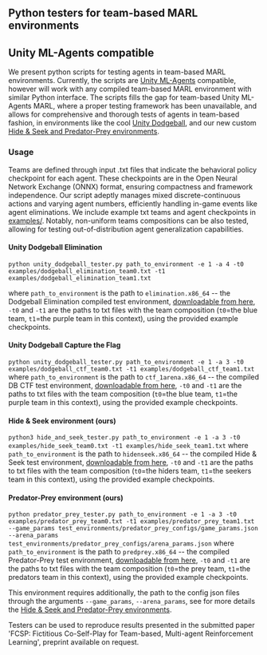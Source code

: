 ## Python testers for team-based MARL environments
## Unity ML-Agents compatible

We present python scripts for testing agents in team-based MARL environments. 
Currently, the scripts are [Unity ML-Agents](https://github.com/Unity-Technologies/ml-agents) compatible, 
however will work with any compiled team-based MARL environment with similar Python interface. 
The scripts fills the gap for team-based Unity ML-Agents MARL, where a proper testing framework has been
unavailable, and allows for comprehensive and thorough tests of agents in team-based fashion, in environments
like the cool [Unity Dodgeball](https://blog.unity.com/engine-platform/ml-agents-plays-dodgeball), and our 
new custom [Hide \& Seek and Predator-Prey environments](https://github.com/MIMUW-RL/unity-ml-agents_hide-and-seek).

### Usage

Teams are defined through input .txt files that indicate the behavioral policy checkpoint for each agent. 
These checkpoints are in the Open Neural Network Exchange (ONNX) format, ensuring compactness and framework independence.
Our script adeptly manages mixed discrete-continuous actions and varying agent numbers, efficiently handling in-game events like agent eliminations.
We include example txt teams and agent checkpoints in [examples/](examples/). Notably, non-uniform teams compositions 
can be also tested, allowing for testing out-of-distribution agent generalization capabilities. 

#### Unity Dodgeball Elimination
`
python unity_dodgeball_tester.py path_to_environment -e 1 -a 4 -t0 examples/dodgeball_elimination_team0.txt -t1 examples/dodgeball_elimination_team1.txt
`

where `path_to_environment` is the path to `elimination.x86_64` -- the Dodgeball Elimination compiled test environment, [downloadable from here](https://drive.google.com/drive/folders/1K0f3o4wpg87EaijXJEYmcZraOpwvtYif?usp=drive_link),
`-t0` and `-t1` are the paths to txt files with the team composition (`t0`=the blue team, `t1`=the purple team in this context), using the provided example checkpoints.

#### Unity Dodgeball Capture the Flag

`
python unity_dodgeball_tester.py path_to_environment -e 1 -a 3 -t0 examples/dodgeball_ctf_team0.txt -t1 examples/dodgeball_ctf_team1.txt
`
where `path_to_environment` is the path to `ctf_1arena.x86_64` -- the compiled DB CTF test environment, [downloadable from here](https://drive.google.com/drive/folders/1K0f3o4wpg87EaijXJEYmcZraOpwvtYif?usp=drive_link),
`-t0` and `-t1` are the paths to txt files with the team composition (`t0`=the blue team, `t1`=the purple team in this context), using the provided example checkpoints.

#### Hide \& Seek environment (ours)

`
python3 hide_and_seek_tester.py path_to_environment -e 1 -a 3 -t0 examples/hide_seek_team0.txt -t1 examples/hide_seek_team1.txt
`
where `path_to_environment` is the path to `hidenseek.x86_64` -- the compiled Hide \& Seek test environment, [downloadable from here](https://drive.google.com/drive/folders/1K0f3o4wpg87EaijXJEYmcZraOpwvtYif?usp=drive_link),
`-t0` and `-t1` are the paths to txt files with the team composition (`t0`=the hiders team, `t1`=the seekers team in this context), using the provided example checkpoints.

#### Predator-Prey environment (ours)

`
python predator_prey_tester.py path_to_environment -e 1 -a 3 -t0 examples/predator_prey_team0.txt -t1 examples/predator_prey_team1.txt --game_params test_environments/predator_prey_configs/game_params.json --arena_params test_environments/predator_prey_configs/arena_params.json
`
where `path_to_environment` is the path to `predprey.x86_64` -- the compiled Predator-Prey test environment, [downloadable from here](https://drive.google.com/drive/folders/1K0f3o4wpg87EaijXJEYmcZraOpwvtYif?usp=drive_link),
`-t0` and `-t1` are the paths to txt files with the team composition (`t0`=the prey team, `t1`=the predators team in this context), using the provided example checkpoints.

This environment requires additionally, the path to the config json files through the arguments `--game_params`, `--arena_params`, see for more details the 
[Hide \& Seek and Predator-Prey environments](https://github.com/MIMUW-RL/unity-ml-agents_hide-and-seek).

Testers can be used to reproduce results presented in the submitted paper 'FCSP: Fictitious Co-Self-Play for Team-based, Multi-agent Reinforcement Learning', preprint available on request.
